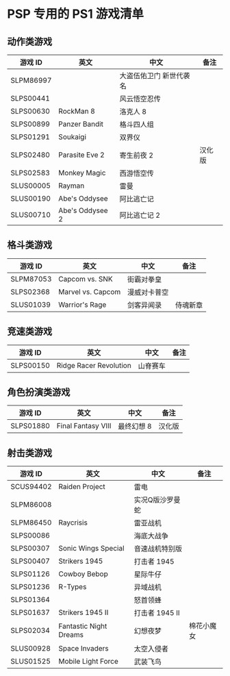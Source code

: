 # PSP 专用的 PS1 游戏清单

## 动作类游戏

| 游戏 ID | 英文 | 中文 | 备注
| --------- | --------- | --------- | ---------
| SLPM86997 | | 大盗伍佑卫门 新世代袭名 |
| SLPS00441 | | 风云悟空忍传 |
| SLPS00630 | RockMan 8 | 洛克人 8 |
| SLPS00899 | Panzer Bandit | 格斗四人组 |
| SLPS01291 | Soukaigi | 双界仪 |
| SLPS02480 | Parasite Eve 2 | 寄生前夜 2 | 汉化版
| SLPS02583 | Monkey Magic | 西游悟空传 |
| SLUS00005 | Rayman | 雷曼 |
| SLUS00190 | Abe's Oddysee | 阿比逃亡记 |
| SLUS00710 | Abe's Oddysee 2 | 阿比逃亡记 2 |

## 格斗类游戏

| 游戏 ID | 英文 | 中文 | 备注
| --------- | --------- | --------- | ---------
| SLPM87053 | Capcom vs. SNK | 街霸对拳皇 |
| SLPS02368 | Marvel vs. Capcom | 漫威对卡普空 |
| SLUS01039 | Warrior's Rage | 剑客异闻录 | 侍魂新章

## 竞速类游戏

| 游戏 ID | 英文 | 中文 | 备注
| --------- | --------- | --------- | ---------
| SLPS00150 | Ridge Racer Revolution | 山脊赛车 |

## 角色扮演类游戏

| 游戏 ID | 英文 | 中文 | 备注
| --------- | --------- | --------- | ---------
| SLPS01880 | Final Fantasy VIII | 最终幻想 8 | 汉化版

## 射击类游戏

| 游戏 ID | 英文 | 中文 | 备注
| --------- | --------- | --------- | ---------
| SCUS94402 | Raiden Project | 雷电 |
| SLPM86008 |  | 实况Q版沙罗曼蛇 |
| SLPM86450 | Raycrisis | 雷亚战机 |
| SLPS00086 |  | 海底大战争 |
| SLPS00307 | Sonic Wings Special | 音速战机特别版 |
| SLPS00407 | Strikers 1945 | 打击者 1945 |
| SLPS01126 | Cowboy Bebop | 星际牛仔 |
| SLPS01236 | R-Types | 异域战机 |
| SLPS01364 |  | 怒首领蜂 |
| SLPS01637 | Strikers 1945 II | 打击者 1945 II |
| SLPS02034 | Fantastic Night Dreams | 幻想夜梦 | 棉花小魔女
| SLUS00928 | Space Invaders | 太空入侵者 |
| SLUS01525 | Mobile Light Force | 武装飞鸟 |
